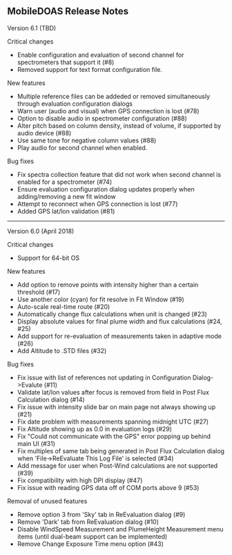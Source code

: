 MobileDOAS Release Notes
-----------------------------------------------------
Version 6.1 (TBD)

Critical changes
* Enable configuration and evaluation of second channel for spectrometers that support it (#8)
* Removed support for text format configuration file.

New features
* Multiple reference files can be addeded or removed simultaneously through evaluation configuration dialogs
* Warn user (audio and visual) when GPS connection is lost (#78)
* Option to disable audio in spectrometer configuration (#88)
* Alter pitch based on column density, instead of volume, if supported by audio device (#88)
* Use same tone for negative column values (#88)
* Play audio for second channel when enabled.

Bug fixes
* Fix spectra collection feature that did not work when second channel is enabled for a spectrometer (#74)
* Ensure evaluation configuration dialog updates properly when adding/removing a new fit window
* Attempt to reconnect when GPS connection is lost (#77)
* Added GPS lat/lon validation (#81)


-----------------------------------------------------
Version 6.0 (April 2018)

Critical changes
* Support for 64-bit OS

New features
* Add option to remove points with intensity higher than a certain threshold (#17)
* Use another color (cyan) for fit resolve in Fit Window (#19)
* Auto-scale real-time route (#20)
* Automatically change flux calculations when unit is changed (#23)
* Display absolute values for final plume width and flux calculations (#24, #25)
* Add support for re-evaluation of measurements taken in adaptive mode (#26)
* Add Altitude to .STD files (#32)

Bug fixes
* Fix issue with list of references not updating in Configuration Dialog->Evalute (#11)
* Validate lat/lon values after focus is removed from field in Post Flux Calculation dialog (#14)
* Fix issue with intensity slide bar on main page not always showing up (#21)
* Fix date problem with measurements spanning midnight UTC (#27)
* Fix Altitude showing up as 0.0 in evaluation logs (#29)
* Fix "Could not communicate with the GPS" error popping up behind main UI (#31)
* Fix multiples of same tab being generated in Post Flux Calculation dialog when 'File->ReEvaluate This Log File' is selected (#34)
* Add message for user when Post-Wind calculations are not supported (#39)
* Fix compatibility with high DPI display (#47)
* Fix issue with reading GPS data off of COM ports above 9 (#53)

Removal of unused features
* Remove option 3 from 'Sky' tab in ReEvaluation dialog (#9)
* Remove 'Dark' tab from ReEvaluation dialog (#10)
* Disable WindSpeed Measurement and PlumeHeight Measurement menu items (until dual-beam support can be implemented)
* Remove Change Exposure Time menu option (#43)
